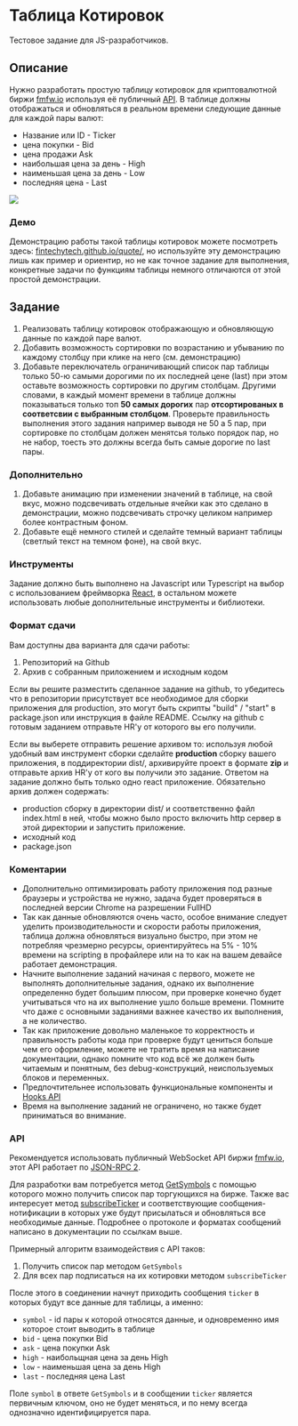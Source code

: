 # Таблица Котировок

Тестовое задание для JS-разработчиков.

## Описание

Нужно разработать простую таблицу котировок для криптовалютной биржи [fmfw.io](https://fmfw.io/) используя eё публичный [API](https://api.fmfw.io/).
В таблице должны отображаться и обновляться в реальном времени следующие данные для каждой пары валют: 
* Название или ID - Ticker
* цена покупки - Bid
* цена продажи Ask
* наибольшая цена за день - High
* наименьшая цена за день - Low
* последняя цена - Last

![](https://fintechytech.github.io/quote/pic.png?1)



### Демо

Демонстрацию работы такой таблицы котировок можете посмотреть здесь: [fintechytech.github.io/quote/](https://fintechytech.github.io/quote/),
но используйте эту демонстрацию лишь как пример и ориентир, но не как точное задание для выполнения, конкретные задачи по функциям таблицы немного отличаются от этой простой демонстрации.



## Задание

1. Реализовать таблицу котировок отображающую и обновляющую данные по каждой паре валют.
2. Добавить возможность сортировки по возрастанию и убыванию по каждому столбцу при клике на него (см. демонстрацию)
3. Добавьте переключатель ограничивающий список пар таблицы только 50-ю самыми дорогими по их последней цене (last) при этом оставьте возможность сортировки по другим столбцам. Другими словами, в каждый момент времени в таблице должны показываться только топ **50 самых дорогих** пар **отсортированых в соответсвии с выбранным столбцом**. Проверьте правильность выполнения этого задания например выводя не 50 а 5 пар, при сортировке по столбцам должен менятсья только порядок пар, но не набор, тоесть это должны всегда быть самые дорогие по last пары.

### Дополнительно

1. Добавьте анимацию при изменении значений в таблице, на свой вкус, можно подсвечивать отдельные ячейки как это сделано в демонстрации, можно подсвечивать строчку целиком например более контрастным фоном.
2. Добавьте ещё немного стилей и сделайте темный вариант таблицы (светлый текст на темном фоне), на свой вкус.

### Инструменты

Задание должно быть выполнено на Javascript или Typescript на выбор с использованием фреймворка [React](https://reactjs.org/), в остальном можете использовать любые дополнительные инструменты и библиотеки.

### Формат сдачи

Вам доступны два варианта для сдачи работы:

1) Репозиторий на Github
2) Архив с собранным приложением и исходным кодом

Если вы решите разместить сделанное задание на github, то убедитесь что в репозитории присутствует все необходимое для сборки приложения для production, это могут быть скрипты "build" / "start" в package.json или инструкция в файле README. Ссылку на github с готовым заданием отправьте HR'у от которого вы его получили.

Если вы выберете отправить решение архивом то: используя любой удобный вам инструмент сборки сделайте **production** сборку вашего приложения, в поддиректории dist/, архивируйте проект в формате **zip** и отправьте архив HR'у от кого вы получили это задание. Ответом на задание должно быть только одно react приложение. Обязательно архив должен содержать:

* production сборку в директории dist/ и соответственно файл index.html в ней, чтобы можно было просто включить http сервер в этой директории и запустить приложение.
* исходный код
* package.json

### Коментарии

* Дополнительно оптимизировать работу приложения под разные браузеры и устройства не нужно, задача будет проверяться в последней версии Chrome на разрешении FullHD
* Так как данные обновляются очень часто, особое внимание следует уделить производительности и скорости работы приложения, таблица должна обновляться визуально быстро, при этом не потребляя чрезмерно ресурсы, ориентируйтесь на 5% - 10% времени на scripting в профайлере или на то как на вашем девайсе работает демонстрация.
* Начните выполнение заданий начиная с первого, можете не выполнять дополнительные задания, однако их выполнение определенно будет большим плюсом, при проверке конечно будет учитываться что на их выполнение ушло больше времени. Помните что даже с основными заданиями важнее качество их выполнения, а не количество.
* Так как приложение довольно маленькое то корректность и правильность работы кода при проверке будут цениться больше чем его оформление, можете не тратить время на написание документации, однако помните что код всё же должен быть читаемым и понятным, без debug-конструкций, неиспользуемых блоков и переменных.
* Предпочтительнее использовать функциональные компоненты и [Hooks API](https://reactjs.org/docs/hooks-reference.html)
* Время на выполнение заданий не ограничено, но также будет приниматься во внимание.


### API

Рекомендуется использовать публичный WebSocket API биржи [fmfw.io](https://api.fmfw.io/), этот API работает по [JSON-RPC 2](https://www.jsonrpc.org/specification).

Для разработки вам потребуется метод [GetSymbols](https://api.fmfw.io/#get-symbols) с помощью которого можно получить список пар торгующихся на бирже.
Также вас интересуeт метод [subscribeTicker](https://api.fmfw.io/#subscribe-to-ticker) и соответствующие сообщения-нотификации в которых уже будут
присылаться и обновляться все необходимые данные. Подробнее о протоколе и форматах сообщений написано в документации по ссылкам выше.

Примерный алгоритм взаимодействия с API таков:

1. Получить список пар методом `GetSymbols`
2. Для всех пар подписаться на их котировки методом `subscribeTicker`

После этого в соединении начнут приходить сообщения `ticker` в которых будут все данные для таблицы, а именно:

* `symbol` - id пары к которой относятся данные, и одновременно имя которое стоит выводить в таблице
* `bid` - цена покупки Bid
* `ask` - цена покупки Ask
* `high` - наибольщная цена за день High
* `low` - наименьшая цена за день High
* `last` - последняя цена Last

Поле `symbol` в ответе `GetSymbols` и в сообщении `ticker` является первичным ключом, оно не будет меняться, и по нему всегда однозначно идентифицируется пара.
